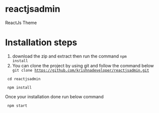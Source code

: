 # reactjsadmin
ReactJs Theme

# Installation steps
1. download the zip and extract then run the command <code>npm install</code>
2. You can clone the project by using git and follow the command below 
<code> git clone https://github.com/krishnadeveloper/reactjsadmin.git </code>

<code> cd reactjsadmin </code>

<code> npm install </code>

Once your installation done run below command

<code> npm start </code>
